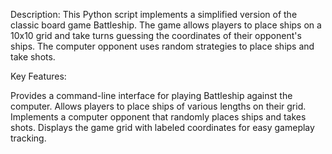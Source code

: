 Description:
This Python script implements a simplified version of the classic board game Battleship. The game allows players to place ships on a 10x10 grid and take turns guessing the coordinates of their opponent's ships. The computer opponent uses random strategies to place ships and take shots.

Key Features:

Provides a command-line interface for playing Battleship against the computer.
Allows players to place ships of various lengths on their grid.
Implements a computer opponent that randomly places ships and takes shots.
Displays the game grid with labeled coordinates for easy gameplay tracking.
